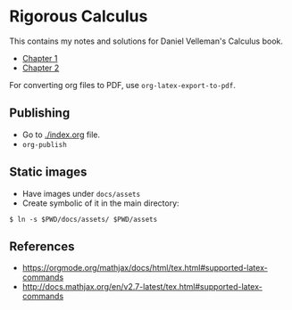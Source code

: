 # Rigorous Calculus

This contains my notes and solutions for Daniel Velleman's Calculus book.

* [Chapter 1](./chapter1/)
* [Chapter 2](./chapter2/)

For converting org files to PDF, use `org-latex-export-to-pdf`.

## Publishing

* Go to [./index.org](./index.org) file.
* `org-publish`

## Static images

* Have images under `docs/assets`
* Create symbolic of it in the main directory:

```
$ ln -s $PWD/docs/assets/ $PWD/assets
```

## References

* https://orgmode.org/mathjax/docs/html/tex.html#supported-latex-commands
* http://docs.mathjax.org/en/v2.7-latest/tex.html#supported-latex-commands

